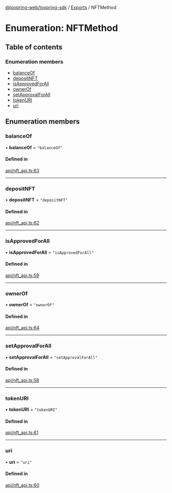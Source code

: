 [@loopring-web/loopring-sdk](../README.md) / [Exports](../modules.md) / NFTMethod

# Enumeration: NFTMethod

## Table of contents

### Enumeration members

- [balanceOf](NFTMethod.md#balanceof)
- [depositNFT](NFTMethod.md#depositnft)
- [isApprovedForAll](NFTMethod.md#isapprovedforall)
- [ownerOf](NFTMethod.md#ownerof)
- [setApprovalForAll](NFTMethod.md#setapprovalforall)
- [tokenURI](NFTMethod.md#tokenuri)
- [uri](NFTMethod.md#uri)

## Enumeration members

### balanceOf

• **balanceOf** = `"balanceOf"`

#### Defined in

[api/nft_api.ts:63](https://github.com/Loopring/loopring_sdk/blob/81e0b16/src/api/nft_api.ts#L63)

___

### depositNFT

• **depositNFT** = `"depositNFT"`

#### Defined in

[api/nft_api.ts:62](https://github.com/Loopring/loopring_sdk/blob/81e0b16/src/api/nft_api.ts#L62)

___

### isApprovedForAll

• **isApprovedForAll** = `"isApprovedForAll"`

#### Defined in

[api/nft_api.ts:59](https://github.com/Loopring/loopring_sdk/blob/81e0b16/src/api/nft_api.ts#L59)

___

### ownerOf

• **ownerOf** = `"ownerOf"`

#### Defined in

[api/nft_api.ts:64](https://github.com/Loopring/loopring_sdk/blob/81e0b16/src/api/nft_api.ts#L64)

___

### setApprovalForAll

• **setApprovalForAll** = `"setApprovalForAll"`

#### Defined in

[api/nft_api.ts:58](https://github.com/Loopring/loopring_sdk/blob/81e0b16/src/api/nft_api.ts#L58)

___

### tokenURI

• **tokenURI** = `"tokenURI"`

#### Defined in

[api/nft_api.ts:61](https://github.com/Loopring/loopring_sdk/blob/81e0b16/src/api/nft_api.ts#L61)

___

### uri

• **uri** = `"uri"`

#### Defined in

[api/nft_api.ts:60](https://github.com/Loopring/loopring_sdk/blob/81e0b16/src/api/nft_api.ts#L60)
